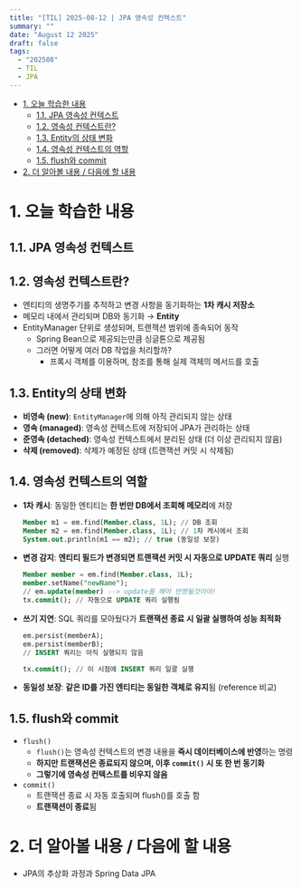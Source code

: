 ```yaml
---
title: "[TIL] 2025-08-12 | JPA 영속성 컨텍스트"
summary: ""
date: "August 12 2025"
draft: false
tags:
  - "202508"
  - TIL
  - JPA
---
```


<!-- TOC -->

- [1. 오늘 학습한 내용](#1-오늘-학습한-내용)
  - [1.1. JPA 영속성 컨텍스트](#11-jpa-영속성-컨텍스트)
  - [1.2. 영속성 컨텍스트란?](#12-영속성-컨텍스트란)
  - [1.3. Entity의 상태 변화](#13-entity의-상태-변화)
  - [1.4. 영속성 컨텍스트의 역할](#14-영속성-컨텍스트의-역할)
  - [1.5. flush와 commit](#15-flush와-commit)
- [2. 더 알아볼 내용 / 다음에 할 내용](#2-더-알아볼-내용--다음에-할-내용)

<!-- /TOC -->

# 1. 오늘 학습한 내용


## 1.1. JPA 영속성 컨텍스트

## 1.2. 영속성 컨텍스트란?

- 엔티티의 생명주기를 추적하고 변경 사항을 동기화하는 **1차 캐시 저장소**
- 메모리 내에서 관리되며 DB와 동기화 → **Entity**
- EntityManager 단위로 생성되며, 트랜잭션 범위에 종속되어 동작
    - Spring Bean으로 제공되는만큼 싱글톤으로 제공됨
    - 그러면 어떻게 여러 DB 작업을 처리할까?
        - 프록시 객체를 이용하며, 참조를 통해 실제 객체의 메서드를 호출

## 1.3. Entity의 상태 변화

- **비영속 (new)**: `EntityManager`에 의해 아직 관리되지 않는 상태
- **영속 (managed)**: 영속성 컨텍스트에 저장되어 JPA가 관리하는 상태
- **준영속 (detached)**: 영속성 컨텍스트에서 분리된 상태 (더 이상 관리되지 않음)
- **삭제 (removed)**: 삭제가 예정된 상태 (트랜잭션 커밋 시 삭제됨)

## 1.4. 영속성 컨텍스트의 역할

- **1차 캐시**: 동일한 엔티티는 **한 번만 DB에서 조회해 메모리**에 저장
    
    ```sql
    Member m1 = em.find(Member.class, 1L); // DB 조회
    Member m2 = em.find(Member.class, 1L); // 1차 캐시에서 조회
    System.out.println(m1 == m2); // true (동일성 보장)
    ```
    
- **변경 감지**: **엔티티 필드가 변경되면 트랜잭션 커밋 시 자동으로 UPDATE 쿼리** 실행
    
    ```sql
    Member member = em.find(Member.class, 1L);
    member.setName("newName");
    // em.update(member) --> update를 해야 반영될것이야!
    tx.commit(); // 자동으로 UPDATE 쿼리 실행됨
    ```
    
- **쓰기 지연**: SQL 쿼리를 모아뒀다가 **트랜잭션 종료 시 일괄 실행하여 성능 최적화**
    
    ```sql
    em.persist(memberA);
    em.persist(memberB);
    // INSERT 쿼리는 아직 실행되지 않음
    
    tx.commit(); // 이 시점에 INSERT 쿼리 일괄 실행
    
    ```
    
- **동일성 보장**: **같은 ID를 가진 엔티티는 동일한 객체로 유지**됨 (reference 비교)

## 1.5. flush와 commit

- `flush()`
    - `flush()`는 영속성 컨텍스트의 변경 내용을 **즉시 데이터베이스에 반영**하는 명령
    - **하지만 트랜잭션은 종료되지 않으며, 이후 `commit()` 시 또 한 번 동기화**
    - **그렇기에 영속성 컨텍스트를 비우지 않음**
- `commit()`
    - 트랜잭션 종료 시 자동 호출되며 flush()를 호출 함
    - **트랜잭션이 종료**됨

# 2. 더 알아볼 내용 / 다음에 할 내용

- JPA의 추상화 과정과 Spring Data JPA